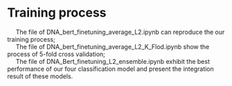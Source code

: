 # Training process
&nbsp;&nbsp;&nbsp;&nbsp;   The file of DNA_bert_finetuning_average_L2.ipynb can reproduce the our training process;<br>
&nbsp;&nbsp;&nbsp;&nbsp;   The file of DNA_bert_finetuning_average_L2_K_Flod.ipynb show the process of 5-fold cross validation;<br>
&nbsp;&nbsp;&nbsp;&nbsp;   The file of DNA_Bert_finetuning_L2_ensemble.ipynb exhibit the best performance of our four classification model and present the integration result of these models.<br>
